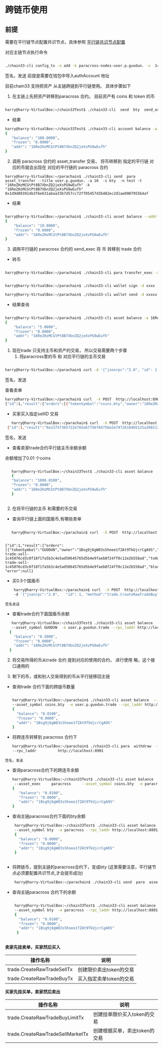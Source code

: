 # 跨链币使用

## 前提
 需要在平行链节点配置共识节点，具体参照
 [平行链共识节点配置](https://github.com/33cn/plugin/blame/f6103da008c71c48dd05a630a9bec281aeb7aa2c/plugin/dapp/paracross/cmd/build/chain33.para.test.toml#L70-L84)
 
 对应主链节点执行命令
 ```bash
 
 ./chain33-cli config_tx -o add -k paracross-nodes-user.p.guodun. -v  14KEKbYtKKQm4wMthSK9J4La4nAiidGozt
 ```
 签名，发送  前提是需要在钱包中导入authAccount 地址

目前chain33 支持把资产 从主链跨链到平行链使用。 具体步骤如下

 1. 在主链上先把资产转移到paracross 合约。 目前资产有 coins 和 token 的币
 
 ```bash

 harry@harry-VirtualBox:~/chain33Test$ ./chain33-cli  send  bty  send_exec  -a  100  -e  paracross -k "16ReZHzMCGtPt8B7XbnZQ2jeXsPG9wEufh"
 
 ```
  * 结果
 
 ```bash
 harry@harry-VirtualBox:~/chain33Test$ ./chain33-cli account balance -a "16ReZHzMCGtPt8B7XbnZQ2jeXsPG9wEufh" -e  paracross
 {
    "balance": "100.0000",
    "frozen": "0.0000",
    "addr": "16ReZHzMCGtPt8B7XbnZQ2jeXsPG9wEufh"
 }
 ```
 2. 调用 paracross 合约的 asset_transfer 交易， 将币转移到 指定的平行链
    对应的币就会出现在 对应的平行链的 paracross 合约
    
 ```
 harry@harry-VirtualBox:~/parachain$ ./chain33-cli send  para asset_transfer --title user.p.guodun. -a 10  -s bty  -n test -t "16ReZHzMCGtPt8B7XbnZQ2jeXsPG9wEufh" -k "16ReZHzMCGtPt8B7XbnZQ2jeXsPG9wEufh"
 0x1d9d893914b3f6e631abaa33b7d57cc72ff05457d3b482ec2d1ae0907955b4af
 
 ```
* 结果
```bash

harry@harry-VirtualBox:~/parachain$ ./chain33-cli asset balance --addr "16ReZHzMCGtPt8B7XbnZQ2jeXsPG9wEufh" --asset_exec paracross   --asset_symbol coins.bty  -e  "paracross"   --rpc_laddr http://localhost:8901
{
    "balance": "10.0000",
    "frozen": "0.0000",
    "addr": "16ReZHzMCGtPt8B7XbnZQ2jeXsPG9wEufh"
}

```

 3. 调用平行链的 paracross 合约的 send_exec 将 币 转移到 trade 合约
 
  * 转币
 
```bash

harry@harry-VirtualBox:~/parachain$ ./chain33-cli para transfer_exec -a 5 -e user.p.guodun.trade  -s coins.bty  --rpc_laddr http://localhost:8901

```

```bash

harry@harry-VirtualBox:~/parachain$ ./chain33-cli wallet sign -d xxxx  -a 16ReZHzMCGtPt8B7XbnZQ2jeXsPG9wEufh  -e 300s -f 0.001 -k 16ReZHzMCGtPt8B7XbnZQ2jeXsPG9wEufh  --paraName user.p.guodun. --rpc_laddr http://localhost:8901

```

```bash
harry@harry-VirtualBox:~/parachain$ ./chain33-cli wallet send -d xxxxx --paraName user.p.guodun. --rpc_laddr http://localhost:8901
```


* 结果查询

```bash

harry@harry-VirtualBox:~/parachain$ ./chain33-cli asset balance -a 16ReZHzMCGtPt8B7XbnZQ2jeXsPG9wEufh --asset_exec paracross  --asset_symbol coins.bty -e user.p.guodun.trade   --rpc_laddr http://localhost:8901
{
    "balance": "5.0000",
    "frozen": "0.0000",
    "addr": "16ReZHzMCGtPt8B7XbnZQ2jeXsPG9wEufh"
}

```

 1. 现在trade 只支持主币和资产的交易， 所以交易需要两个步骤
    1. 将paracross里的币 和 对应平行链的主币交易
    
 ```bash
 
harry@harry-VirtualBox:~/parachain$ curl -d '{"jsonrpc":"2.0", "id": 1, "method":"trade.CreateRawTradeSellTx","params":[{"tokenSymbol":"coins.bty", "amountPerBoardlot":1, "minBoardlot":1,"pricePerBoardlot":1,"totalBoardlot":15000000,"fee":100000,"assetExec":"paracross"}]}'         -H 'content-type:text/plain;'         http://localhost:8901

 ```
    
  签名，发送
   
  查看卖单  
  
 ```bash 
 harry@harry-VirtualBox:~/parachain$ curl  -X POST  http://localhost:8901 -H "Content-Type:application/json" -d '{"jsonrpc":"2.0", "id": 1, "method":"Chain33.Query","params":[{"execer":"trade", "funcName":"GetTokenSellOrderByStatus", "payload" : {"tokenSymbol": "coins.bty", "status": 1, "count":10, "direction": 0,"fromKey":""}}]}'   
{"id":1,"result":{"orders":[{"tokenSymbol":"coins.bty","owner":"16ReZHzMCGtPt8B7XbnZQ2jeXsPG9wEufh","amountPerBoardlot":"1","minBoardlot":"1","pricePerBoardlot":"1","totalBoardlot":"15000000","tradedBoardlot":"0","buyID":"","status":1,"sellID":"mavl-trade-sell-48ca0988435ae210e35e9a9f33b40a0a07968bd87af5170c2352790563670bed","txHash":"0x48ca0988435ae210e35e9a9f33b40a0a07968bd87af5170c2352790563670bed","height":"50","key":"mavl-trade-sell-48ca0988435ae210e35e9a9f33b40a0a07968bd87af5170c2352790563670bed","blockTime":"1547516548","isSellOrder":true,"assetExec":"paracross"}]} ,"error":null}
 ``` 
  
 * 买家买入指定sellID 交易
    
```bash
   harry@harry-VirtualBox:~/parachain$ curl  -X POST  http://localhost:8901 -H "Content-Type:application/json" -d '{"jsonrpc":"2.0", "id": 1, "method":"trade.CreateRawTradeBuyTx","params":[{"sellID":"mavl-trade-sell-48ca0988435ae210e35e9a9f33b40a0a07968bd87af5170c2352790563670bed", "boardlotCnt":1000000,"fee":100000}]}'
 {"id":1,"result":"0a13757365722e702e67756f64756e2e7472616465125a200112560a506d61766c2d74726164652d73656c6c2d3438636130393838343335616532313065333565396139663333623430613061303739363862643837616635313730633233353237393035363336373062656410c0843d20a08d0630dbcff4d4ae92d1ab0c3a223148557a4e7952774b6d38576d46576b456964626f6f6654374478707a62694b5831","error":null}
```
    
  签名，发送
    
   * 查看卖家trade合约平行链主币余额余额
   
   余额增加了0.01 个coins
    
   ```bash
   
      harry@harry-VirtualBox:~/chain33Test$ ./chain33-cli asset balance  --addr 16ReZHzMCGtPt8B7XbnZQ2jeXsPG9wEufh --asset_exec coins --       asset_symbol bty  -e user.p.guodun.trade --rpc_laddr http://localhost:8901
      {
      "balance": "1000.0100",
      "frozen": "0.0000",
      "addr": "16ReZHzMCGtPt8B7XbnZQ2jeXsPG9wEufh"
      }
      
   ```
    
   
   2. 在将平行链的主币 和需要的币交易
   
   
   * 查询平行链上面的国盾币,有哪些卖单
    
 ```bash
    
    harry@harry-VirtualBox:~/parachain$ curl  -X POST  http://localhost:8901 -H "Content-Type:application/json" -d '{"jsonrpc":"2.0",  "id": 1, "method":"Chain33.Query","params":[{"execer":"trade", "funcName":"GetTokenSellOrderByStatus", "payload" : {"tokenSymbol": "GUODUN", "status": 1, "count":10, "direction": 0,"fromKey":""}}]}' 
    
 ``` 
 
    {"id":1,"result":{"orders":           [{"tokenSymbol":"GUODUN","owner":"1Bsg9j6gW83sShoee1fZAt9TkUjcrCgA9S","amountPerBoardlot":"1","minBoardlot":"1","pricePerBoardlot":"1","totalBoardlot":"100000000","tradedBoardlot":"0","buyID":"","status":1,"sellID":"mavl-trade-sell-1c45076cd3c0f18f1fa5b3c4e5ad50645765d5b4e9faeb8f24ff0c12e2b558ad","txHash":"0x1c45076cd3c0f18f1fa5b3c4e5ad50645765d5b4e9faeb8f24ff0c12e2b558ad","height":"77","key":"mavl-trade-sell-1c45076cd3c0f18f1fa5b3c4e5ad50645765d5b4e9faeb8f24ff0c12e2b558ad","blockTime":"1547534068","isSellOrder":true,"assetExec":"token"}]}, "error":null} 
    
  
   

  * 买0.5个国盾币
    
 ```bash 
     harry@harry-VirtualBox:~/parachain$ curl  -X POST  http://localhost:8901 -H "Content-Type:application/json" 
     -d '{"jsonrpc":"2.0",   "id": 1, "method":"trade.CreateRawTradeBuyTx","params":[{"sellID":"mavl-trade-sell-        1c45076cd3c0f18f1fa5b3c4e5ad50645765d5b4e9faeb8f24ff0c12e2b558ad", "boardlotCnt":50000000,"fee":100000}]}'    
 ```
 
    签名发送
    
  * 查看trade合约下面国盾币余额
    
    
   ```bash
      harry@harry-VirtualBox:~/chain33Test$ ./chain33-cli asset balance  --addr 16ReZHzMCGtPt8B7XbnZQ2jeXsPG9wEufh --asset_exec token 
      --asset_symbol GUODUN  -e user.p.guodun.trade --rpc_laddr http://localhost:8901
     {
       "balance": "0.5000",
       "frozen": "0.0000",
       "addr": "16ReZHzMCGtPt8B7XbnZQ2jeXsPG9wEufh"
     } 
   ```

 2. 将交易所得的币从trade 合约 提到对应的使用的合约， 进行使用
    略，这个接口通用的
    
 3. 剩下的币，或和别人交易得到的币从平行链移回主链
 

   * 查询trade 合约下面的跨链币数量
 
     ```bash
     
     harry@harry-VirtualBox:~/parachain$ ./chain33-cli asset balance  --addr 1Bsg9j6gW83sShoee1fZAt9TkUjcrCgA9S --asset_exec  paracross 
     --asset_symbol coins.bty  -e user.p.guodun.trade --rpc_laddr http://localhost:8901
     {
       "balance": "0.0100",
       "frozen": "0.0000",
       "addr": "1Bsg9j6gW83sShoee1fZAt9TkUjcrCgA9S"
     }
     
     ```
     
   * 将跨连币转移到 paracross 合约下
   
   
     ```bash 
     harry@harry-VirtualBox:~/parachain$ ./chain33-cli para  withdraw  -a 0.01 -e user.p.guodun.trade -s coins.bty
     --rpc_laddr          http://localhost:8901 
     ```
     
    签名，发送
   
   * 查询paracross合约下的跨连币余额
   
     ```bash
     harry@harry-VirtualBox:~/chain33Test$ ./chain33-cli asset balance  --addr 1Bsg9j6gW83sShoee1fZAt9TkUjcrCgA9S
      --asset_exec     paracross     --asset_symbol coins.bty  -e paracross --rpc_laddr http://localhost:8901
     {
        "balance": "0.0100",
        "frozen": "0.0000",
        "addr": "1Bsg9j6gW83sShoee1fZAt9TkUjcrCgA9S"
     }
     
     ```
   
   * 查询主链paracross合约下面的bty余额
   
     ```bash
      harry@harry-VirtualBox:~/chain33Test$ ./chain33-cli asset balance  --addr 1Bsg9j6gW83sShoee1fZAt9TkUjcrCgA9S --asset_exec  coins 
      --asset_symbol bty  -e paracross --rpc_laddr http://localhost:8801
      {
        "balance": "0.0000",
        "frozen": "0.0000",
        "addr": "1Bsg9j6gW83sShoee1fZAt9TkUjcrCgA9S"
      }  
      
     ```
    
   * 将跨链币，提到主链的paracross合约下，变成bty (这里需要注意，平行链节点必须要配置共识节点,才会提币成功)
   
     ```bash
      harry@harry-VirtualBox:~/parachain$ ./chain33-cli send  para  asset_withdraw -a 0.01  --title user.p.guodun. -t     1Bsg9j6gW83sShoee1fZAt9TkUjcrCgA9S -k 1Bsg9j6gW83sShoee1fZAt9TkUjcrCgA9S  --paraName user.p.guodun. --rpc_laddr http://localhost:8901
     ```
   
   * 查询主链paracross 合约下的余额
    
      ```bash
      
       harry@harry-VirtualBox:~/chain33Test$ ./chain33-cli asset balance  --addr 1Bsg9j6gW83sShoee1fZAt9TkUjcrCgA9S --asset_exec  coins 
       --asset_symbol bty  -e paracross --rpc_laddr http://localhost:8801
       {
         "balance": "0.0100",
         "frozen": "0.0000",
         "addr": "1Bsg9j6gW83sShoee1fZAt9TkUjcrCgA9S"
        }
           
      ```

**卖家先挂卖单，买家然后买入**

|操作名称|说明|
|-|-|
|trade.CreateRawTradeSellTx|创建限价卖出token的交易|
|trade.CreateRawTradeBuyTx|买入指定卖单token的交易|

**买家先挂买单，卖家然后卖出**

|操作名称|说明|
|-|-|
|trade.CreateRawTradeBuyLimitTx|创建挂单限价买入token的交易|
|trade.CreateRawTradeSellMarketTx|创建根据买单，卖出token的交易|
